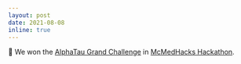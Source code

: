 ```yaml
---
layout: post
date: 2021-08-08
inline: true
---
```


🏅 We won the [AlphaTau Grand Challenge](https://devpost.com/software/project-x-g6te0h) in [McMedHacks Hackathon](https://mcmedhacks.com/). 